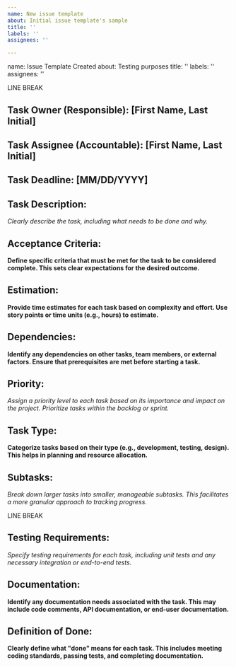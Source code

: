 ```yaml
---
name: New issue template
about: Initial issue template's sample
title: ''
labels: ''
assignees: ''

---
```


name: Issue Template Created
about: Testing purposes
title: ''
labels: ''
assignees: ''

LINE BREAK

## Task Owner (Responsible): [First Name, Last Initial]

## Task Assignee (Accountable): [First Name, Last Initial]

## Task Deadline: [MM/DD/YYYY]

## Task Description:

*Clearly describe the task, including what needs to be done and why.*

## Acceptance Criteria:

**Define specific criteria that must be met for the task to be considered complete. This sets clear expectations for the desired outcome.**

## Estimation:

**Provide time estimates for each task based on complexity and effort. Use story points or time units (e.g., hours) to estimate.**

## Dependencies:

**Identify any dependencies on other tasks, team members, or external factors. Ensure that prerequisites are met before starting a task.**

## Priority:

*Assign a priority level to each task based on its importance and impact on the project. Prioritize tasks within the backlog or sprint.*

## Task Type:

**Categorize tasks based on their type (e.g., development, testing, design). This helps in planning and resource allocation.**

## Subtasks:

*Break down larger tasks into smaller, manageable subtasks. This facilitates a more granular approach to tracking progress.*

LINE BREAK

## Testing Requirements:

*Specify testing requirements for each task, including unit tests and any necessary integration or end-to-end tests.*

## Documentation:

**Identify any documentation needs associated with the task. This may include code comments, API documentation, or end-user documentation.**

## Definition of Done:

**Clearly define what "done" means for each task. This includes meeting coding standards, passing tests, and completing documentation.**
